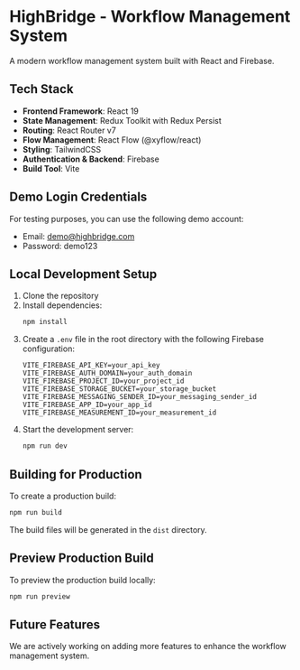 # HighBridge - Workflow Management System

A modern workflow management system built with React and Firebase.

## Tech Stack

- **Frontend Framework**: React 19
- **State Management**: Redux Toolkit with Redux Persist
- **Routing**: React Router v7
- **Flow Management**: React Flow (@xyflow/react)
- **Styling**: TailwindCSS
- **Authentication & Backend**: Firebase
- **Build Tool**: Vite

## Demo Login Credentials

For testing purposes, you can use the following demo account:

- Email: demo@highbridge.com
- Password: demo123

## Local Development Setup

1. Clone the repository
2. Install dependencies:
   ```bash
   npm install
   ```
3. Create a `.env` file in the root directory with the following Firebase configuration:
   ```
   VITE_FIREBASE_API_KEY=your_api_key
   VITE_FIREBASE_AUTH_DOMAIN=your_auth_domain
   VITE_FIREBASE_PROJECT_ID=your_project_id
   VITE_FIREBASE_STORAGE_BUCKET=your_storage_bucket
   VITE_FIREBASE_MESSAGING_SENDER_ID=your_messaging_sender_id
   VITE_FIREBASE_APP_ID=your_app_id
   VITE_FIREBASE_MEASUREMENT_ID=your_measurement_id
   ```
4. Start the development server:
   ```bash
   npm run dev
   ```

## Building for Production

To create a production build:

```bash
npm run build
```

The build files will be generated in the `dist` directory.

## Preview Production Build

To preview the production build locally:

```bash
npm run preview
```

## Future Features

We are actively working on adding more features to enhance the workflow management system.
